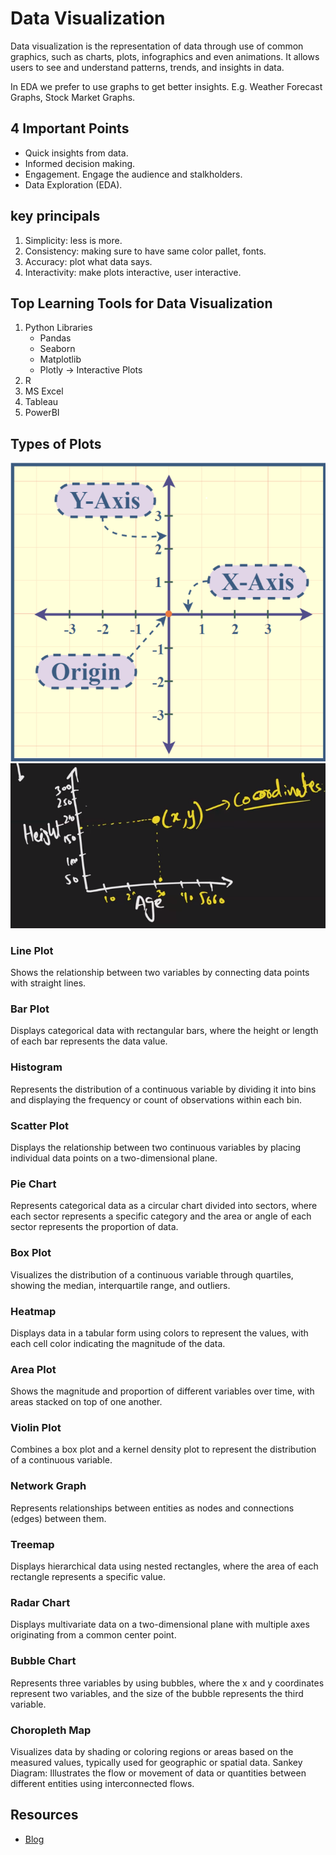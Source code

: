 # Data Visualization

Data visualization is the representation of data through use of common graphics, such as charts, plots, infographics and even animations. It allows users to see and understand patterns, trends, and insights in data.

In EDA we prefer to use graphs to get better insights. E.g. Weather Forecast Graphs, Stock Market Graphs.

## 4 Important Points

- Quick insights from data.
- Informed decision making.
- Engagement. Engage the audience and stalkholders.
- Data Exploration (EDA).

## key principals

1. Simplicity: less is more.
2. Consistency: making sure to have same color pallet, fonts.
3. Accuracy: plot what data says.
4. Interactivity: make plots interactive, user interactive.

## Top Learning Tools for Data Visualization

1. Python Libraries
   - Pandas
   - Seaborn
   - Matplotlib
   - Plotly -> Interactive Plots
2. R  
3. MS Excel
4. Tableau
5. PowerBI

## Types of Plots

![Basic Chart](./images/X-and-Y-Axis.png)
![Coordinates](./images/Coordinates.PNG)

### Line Plot

Shows the relationship between two variables by connecting data points with straight lines.

### Bar Plot

Displays categorical data with rectangular bars, where the height or length of each bar represents the data value.

### Histogram

Represents the distribution of a continuous variable by dividing it into bins and displaying the frequency or count of observations within each bin.

### Scatter Plot

Displays the relationship between two continuous variables by placing individual data points on a two-dimensional plane.

### Pie Chart

Represents categorical data as a circular chart divided into sectors, where each sector represents a specific category and the area or angle of each sector represents the proportion of data.

### Box Plot

Visualizes the distribution of a continuous variable through quartiles, showing the median, interquartile range, and outliers.

### Heatmap

Displays data in a tabular form using colors to represent the values, with each cell color indicating the magnitude of the data.

### Area Plot

Shows the magnitude and proportion of different variables over time, with areas stacked on top of one another.

### Violin Plot

Combines a box plot and a kernel density plot to represent the distribution of a continuous variable.

### Network Graph

Represents relationships between entities as nodes and connections (edges) between them.

### Treemap

Displays hierarchical data using nested rectangles, where the area of each rectangle represents a specific value.

### Radar Chart

Displays multivariate data on a two-dimensional plane with multiple axes originating from a common center point.

### Bubble Chart

Represents three variables by using bubbles, where the x and y coordinates represent two variables, and the size of the bubble represents the third variable.

### Choropleth Map

Visualizes data by shading or coloring regions or areas based on the measured values, typically used for geographic or spatial data. Sankey Diagram: Illustrates the flow or movement of data or quantities between different entities using interconnected flows.

## Resources

- [Blog](https://codanics.com/data-visualization-in-data-science/)
